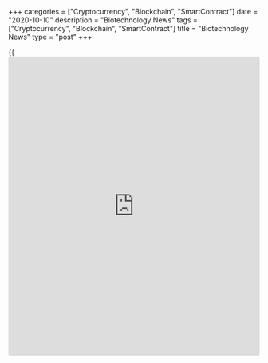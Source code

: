 +++
categories = ["Cryptocurrency", "Blockchain", "SmartContract"]
date = "2020-10-10"
description = "Biotechnology News"
tags = ["Cryptocurrency", "Blockchain", "SmartContract"]
title = "Biotechnology News"
type = "post"
+++

{{<iframe id="large-banner" src="https://www.bounty.group/#slide=23.0" width="100%" height="600" scrolling="no" style="border: 0px solid rgb(216, 221, 230); border-radius: 3px;">}}

![meijer oct08][1]

Meijer, a privately-owned retailer, is recalling whole cantaloupe and
select cut cantaloupe fruit trays and bowls citing potential risk of
Salmonella that causes foodborne illness, according to the Food and Drug
Administration. The multi-state recall involves Meijer Brand
cantaloupes, as well as Kandy Brand cantaloupes from Aguila, Arizona-
based Eagle Produce, LLC.

![seneca oct08][2]

Washington-based Seneca Snack Co. is recalling cinnamon flavor apple
chips citing possible Salmonella contamination, the U.S. Food and Drug
Administration said in a statement. The recall involves Seneca Cinnamon
Apple Chips 0.7 ounce Package and 2.5 ounce Package with Individual
Package Codes of 26JUN2021 and 28JUN2021, respectively. The company is
also calling back Clancy's Cinnamon Apple Chips.

![countryfresh 1005][3]

Country Fresh has recalled various cut and sliced fruits distributed
mainly by Walmart, citing potential health risk from Listeria
monocytogenes, according to the U.S. Food and Drug Administration. In
the initial recall, a limited quantity of watermelon chunks from select
stores were included. Country Fresh further extended the recall to
include various containers of "Freshness Guaranteed" fruits.

![fda recall cleaner 100120][4]

DMM Vission is recalling five lots of Cleaner Hand Sanitizer due to
potential presence of methanol (wood alcohol), the U.S. Food & Drug
Administration said in a statement. The company is yet to receive any
reports of adverse events involving the product.

   1. cdn.rtt[news](https://www.letsplayfx.com/blog/forex-news-website/).com/articleimages/ustopstories/2020/october/meijer-oct08.jpg (meijer oct08)
   2. cdn.rtt[news](https://www.letsplayfx.com/blog/forex-news-website/).com/articleimages/ustopstories/2020/october/seneca-oct08.jpg (seneca oct08)
   3. cdn.rtt[news](https://www.letsplayfx.com/blog/forex-news-website/).com/articleimages/ustopstories/2020/october/countryfresh-1005.jpg (countryfresh 1005)
   4. cdn.rtt[news](https://www.letsplayfx.com/blog/forex-news-website/).com/articleimages/ustopstories/2020/october/fda-recall-cleaner-100120.jpg (fda recall cleaner 100120)